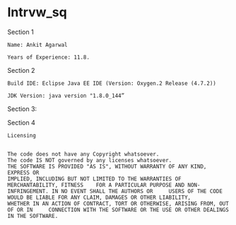 # Intrvw_sq

Section 1

	Name: Ankit Agarwal

	Years of Experience: 11.8.

Section 2

	Build IDE: Eclipse Java EE IDE (Version: Oxygen.2 Release (4.7.2))

	JDK Version: java version "1.8.0_144”

Section 3: 


Section 4 


	Licensing 


	The code does not have any Copyright whatsoever. 
	The code IS NOT governed by any licenses whatsoever. 
	THE SOFTWARE IS PROVIDED "AS IS", WITHOUT WARRANTY OF ANY KIND, EXPRESS OR
	IMPLIED, INCLUDING BUT NOT LIMITED TO THE WARRANTIES OF MERCHANTABILITY, FITNESS 	FOR A PARTICULAR PURPOSE AND NON-INFRINGEMENT. IN NO EVENT SHALL THE AUTHORS OR 	USERS OF THE CODE WOULD BE LIABLE FOR ANY CLAIM, DAMAGES OR OTHER LIABILITY, 		WHETHER IN AN ACTION OF CONTRACT, TORT OR OTHERWISE, ARISING FROM, OUT OF OR IN 	CONNECTION WITH THE SOFTWARE OR THE USE OR OTHER DEALINGS IN THE SOFTWARE.



